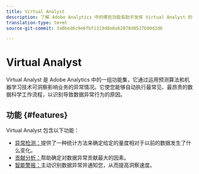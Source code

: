 ```yaml
---
title: Virtual Analyst
description: 了解 Adobe Analytics 中的哪些功能有助于发挥 Virtual Analyst 的作用。
translation-type: tm+mt
source-git-commit: 3a0bed6c9e6fbf1319d0e0a62078d8527b80d2d6

---
```



# Virtual Analyst

Virtual Analyst 是 Adobe Analytics 中的一组功能集，它通过运用预测算法和机器学习技术可洞察影响业务的异常情况。它使您能够自动执行最常见、最昂贵的数据科学工作流程，以识别导致数据异常行为的原因。

## 功能 {#features}

Virtual Analyst 包含以下功能：

* [异常检测：](virtual-analyst/c-anomaly-detection/anomaly-detection.md)提供了一种统计方法来确定给定的量度相对于以前的数据发生了什么变化。
* [贡献分析：](virtual-analyst/contribution-analysis/run-contribution-analysis.md)帮助确定对数据异常贡献最大的因素。
* [智能警报：](c-intelligent-alerts/intellligent-alerts.md)主动识别数据异常并通知您，从而提高洞察速度。
